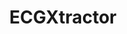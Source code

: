 ---
layout: page
title: ECGXtractor
description: Deep Learning feature extractor and benchmarking for ECG biometric verification
img: assets/img/proj_ecg.jpg
redirect: https://github.com/BiDAlab/ECGXtractor
importance: 4
category: PhD
---